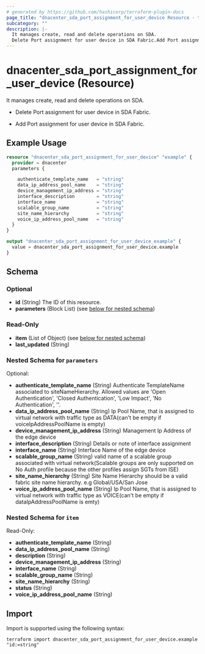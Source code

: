 ```yaml
---
# generated by https://github.com/hashicorp/terraform-plugin-docs
page_title: "dnacenter_sda_port_assignment_for_user_device Resource - terraform-provider-dnacenter"
subcategory: ""
description: |-
  It manages create, read and delete operations on SDA.
  Delete Port assignment for user device in SDA Fabric.Add Port assignment for user device in SDA Fabric.
---
```


# dnacenter_sda_port_assignment_for_user_device (Resource)

It manages create, read and delete operations on SDA.

- Delete Port assignment for user device in SDA Fabric.

- Add Port assignment for user device in SDA Fabric.

## Example Usage

```terraform
resource "dnacenter_sda_port_assignment_for_user_device" "example" {
  provider = dnacenter
  parameters {

    authenticate_template_name   = "string"
    data_ip_address_pool_name    = "string"
    device_management_ip_address = "string"
    interface_description        = "string"
    interface_name               = "string"
    scalable_group_name          = "string"
    site_name_hierarchy          = "string"
    voice_ip_address_pool_name   = "string"
  }
}

output "dnacenter_sda_port_assignment_for_user_device_example" {
  value = dnacenter_sda_port_assignment_for_user_device.example
}
```

<!-- schema generated by tfplugindocs -->
## Schema

### Optional

- **id** (String) The ID of this resource.
- **parameters** (Block List) (see [below for nested schema](#nestedblock--parameters))

### Read-Only

- **item** (List of Object) (see [below for nested schema](#nestedatt--item))
- **last_updated** (String)

<a id="nestedblock--parameters"></a>
### Nested Schema for `parameters`

Optional:

- **authenticate_template_name** (String) Authenticate TemplateName associated to siteNameHierarchy. Allowed values are 'Open Authentication', 'Closed Authentication', 'Low Impact', 'No Authentication', ''.
- **data_ip_address_pool_name** (String) Ip Pool Name, that is assigned to virtual network with traffic type as DATA(can't be empty if voiceIpAddressPoolName is empty)
- **device_management_ip_address** (String) Management Ip Address of the edge device
- **interface_description** (String) Details or note of interface assignment
- **interface_name** (String) Interface Name of the edge device
- **scalable_group_name** (String) valid name of a scalable group associated with virtual network(Scalable groups are only supported on No Auth profile because the other profiles assign SGTs from ISE)
- **site_name_hierarchy** (String) Site Name Hierarchy should be a valid fabric site name hierarchy. e.g Global/USA/San Jose
- **voice_ip_address_pool_name** (String) Ip Pool Name, that is assigned to virtual network with traffic type as VOICE(can't be empty if dataIpAddressPoolName is emty)


<a id="nestedatt--item"></a>
### Nested Schema for `item`

Read-Only:

- **authenticate_template_name** (String)
- **data_ip_address_pool_name** (String)
- **description** (String)
- **device_management_ip_address** (String)
- **interface_name** (String)
- **scalable_group_name** (String)
- **site_name_hierarchy** (String)
- **status** (String)
- **voice_ip_address_pool_name** (String)

## Import

Import is supported using the following syntax:

```shell
terraform import dnacenter_sda_port_assignment_for_user_device.example "id:=string"
```
